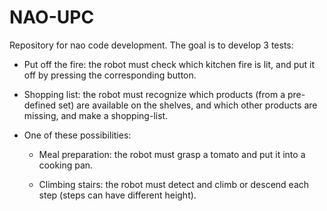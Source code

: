 NAO-UPC
=======

Repository for nao code development. The goal is to develop 3 tests:

* Put off the fire: the robot must check which kitchen fire is lit, and put it off by pressing the corresponding button.

* Shopping list: the robot must recognize which products (from a pre-defined set) are available on the shelves, and which other products are missing, and make a shopping-list.

* One of these possibilities:

  * Meal preparation: the robot must grasp a tomato and put it into a cooking pan.

  * Climbing stairs: the robot must detect and climb or descend each step (steps can have different height).
